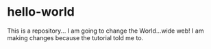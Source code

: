 # hello-world
This is a repository...
I am going to change the World...wide web!
I am making changes because the tutorial told me to.
